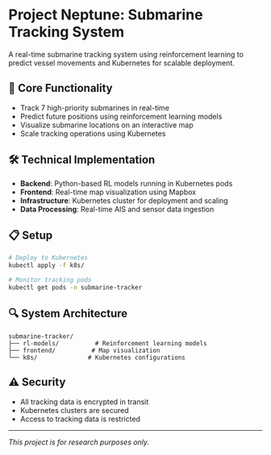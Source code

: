 # Project Neptune: Submarine Tracking System

A real-time submarine tracking system using reinforcement learning to predict vessel movements and Kubernetes for scalable deployment.

## 🎯 Core Functionality

- Track 7 high-priority submarines in real-time
- Predict future positions using reinforcement learning models
- Visualize submarine locations on an interactive map
- Scale tracking operations using Kubernetes

## 🛠️ Technical Implementation

- **Backend**: Python-based RL models running in Kubernetes pods
- **Frontend**: Real-time map visualization using Mapbox
- **Infrastructure**: Kubernetes cluster for deployment and scaling
- **Data Processing**: Real-time AIS and sensor data ingestion

## 📋 Setup

```bash
# Deploy to Kubernetes
kubectl apply -f k8s/

# Monitor tracking pods
kubectl get pods -n submarine-tracker
```

## 🔍 System Architecture

```
submarine-tracker/
├── rl-models/          # Reinforcement learning models
├── frontend/          # Map visualization
└── k8s/              # Kubernetes configurations
```

## ⚠️ Security

- All tracking data is encrypted in transit
- Kubernetes clusters are secured
- Access to tracking data is restricted

---

*This project is for research purposes only.* 